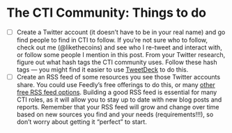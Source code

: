 # The CTI Community: Things to do

- [ ] Create a Twitter account (it doesn’t have to be in your real name) and go find people to find in CTI to follow. If you’re not sure who to follow, check out me (@likethecoins) and see who I re-tweet and interact with, or follow some people I mention in this post. From your Twitter research, figure out what hash tags the CTI community uses. Follow these hash tags — you might find it easier to use [TweetDeck](https://help.twitter.com/en/using-twitter/how-to-use-tweetdeck) to do this.
- [ ] Create an RSS feed of some resources you see those Twitter accounts share. You could use Feedly’s free offerings to do this, or many [other free RSS feed options](https://zapier.com/blog/best-rss-feed-reader-apps/). Building a good RSS feed is essential for many CTI roles, as it will allow you to stay up to date with new blog posts and reports. Remember that your RSS feed will grow and change over time based on new sources you find and your needs (requirements!!!), so don’t worry about getting it “perfect” to start.